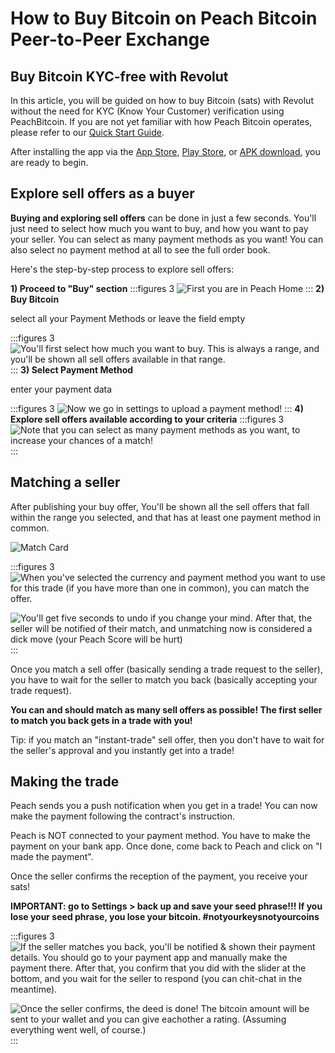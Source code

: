 # How to Buy Bitcoin on Peach Bitcoin Peer-to-Peer Exchange

## Buy Bitcoin KYC-free with Revolut

In this article, you will be guided on how to buy Bitcoin (sats) with Revolut without the need for KYC (Know Your Customer) verification using PeachBitcoin. If you are not yet familiar with how Peach Bitcoin operates, please refer to our [Quick Start Guide](https://peachbitcoin.com/quick-start).

After installing the app via the [App Store]($iosUrl$), [Play Store]($androidUrl$), or [APK download](/apk/), you are ready to begin.

## Explore sell offers as a buyer

**Buying and exploring sell offers** can be done in just a few seconds. You'll just need to select how much you want to buy, and how you want to pay your seller. You can select as many payment methods as you want! You can also select no payment method at all to see the full order book.

Here's the step-by-step process to explore sell offers:

**1) Proceed to "Buy" section**
:::figures 3
![First you are in Peach Home](/img/faq/buysepa/newpeachhome.png)
:::
**2) Buy Bitcoin**

select all your Payment Methods or leave the field empty

:::figures 3
![You'll first select how much you want to buy. This is always a range, and you'll be shown all sell offers available in that range.](/img/faq/buysepa/peachshowoffers2.png)
:::
**3) Select Payment Method**

enter your payment data

:::figures 3
![Now we go in settings to upload a payment method!](/img/faq/buysepa/addpaymentrevolut.png)
:::
**4) Explore sell offers available according to your criteria**
:::figures 3
![Note that you can select as many payment methods as you want, to increase your chances of a match!](/img/faq/buysepa/showoffers.png)
:::

## Matching a seller

After publishing your buy offer, You'll be shown all the sell offers that fall within the range you selected, and that has at least one payment method in common.

![Match Card](/img/faq/quickstart/buy/MatchCardExplainer.png)

:::figures 3
![When you've selected the currency and payment method you want to use for this trade (if you have more than one in common), you can match the offer.](/img/faq/quickstart/buy/BuyStep6.png)

![You'll get five seconds to undo if you change your mind. After that, the seller will be notified of their match, and unmatching now is considered a dick move (your Peach Score will be hurt)](/img/faq/quickstart/buy/BuyStep7.png)
:::

Once you match a sell offer (basically sending a trade request to the seller), you have to wait for the seller to match you back (basically accepting your trade request). 

**You can and should match as many sell offers as possible! The first seller to match you back gets in a trade with you!**

Tip: if you match an "instant-trade" sell offer, then you don't have to wait for the seller's approval and you instantly get into a trade!

## Making the trade


Peach sends you a push notification when you get in a trade! 
You can now make the payment following the contract's instruction. 

Peach is NOT connected to your payment method. You have to make the payment on your bank app. Once done, come back to Peach and click on "I made the payment".

Once the seller confirms the reception of the payment, you receive your sats!

**IMPORTANT: go to Settings > back up and save your seed phrase!!! If you lose your seed phrase, you lose your bitcoin. #notyourkeysnotyourcoins**

:::figures 3
![If the seller matches you back, you'll be notified & shown their payment details. You should go to your payment app and manually make the payment there. After that, you confirm that you did with the slider at the bottom, and you wait for the seller to respond (you can chit-chat in the meantime).](/img/faq/quickstart/buy/BuyStep8.png)

![Once the seller confirms, the deed is done! The bitcoin amount will be sent to your wallet and you can give eachother a rating. (Assuming everything went well, of course.)](/img/faq/quickstart/buy/BuyStep9.png)
:::